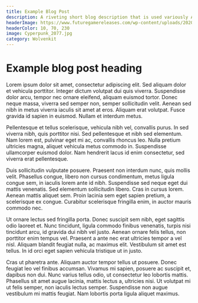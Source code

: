 ```yaml
---
title: Example Blog Post
description: A riveting short blog description that is used variously A riveting short blog description that is used variously A riveting short blog description that is used variously
headerImage: https://www.futuregamereleases.com/wp-content/uploads/2020/11/cyberpunk-2077-release-date.jpg
headerColor: 10, 70, 230
image: Cyperpunk_2077.jpg
category: Wolvenkit
---
```


# Example blog post heading


Lorem ipsum dolor sit amet, consectetur adipiscing elit. Sed aliquam dolor et vehicula porttitor. Integer dictum volutpat dui quis viverra. Suspendisse dolor arcu, tempor nec ornare eleifend, aliquam euismod tortor. Donec neque massa, viverra sed semper non, semper sollicitudin velit. Aenean sed nibh in metus viverra iaculis sit amet at eros. Aliquam erat volutpat. Fusce gravida id sapien in euismod. Nullam et interdum metus.

Pellentesque et tellus scelerisque, vehicula nibh vel, convallis purus. In sed viverra nibh, quis porttitor nisi. Sed pellentesque et nibh sed elementum. Nam lorem est, pulvinar eget mi ac, convallis rhoncus leo. Nulla pretium ultricies magna, aliquet vehicula metus commodo in. Suspendisse ullamcorper euismod dolor. Nam hendrerit lacus id enim consectetur, sed viverra erat pellentesque.

Duis sollicitudin vulputate posuere. Praesent non interdum nunc, quis mollis velit. Phasellus congue, libero non cursus condimentum, metus ligula congue sem, in iaculis lorem ante id nibh. Suspendisse sed neque eget dui mattis venenatis. Sed elementum sollicitudin libero. Cras in cursus lorem. Aenean mattis aliquet sem. Proin lacinia sem eget sapien pretium, a scelerisque ex congue. Curabitur scelerisque fringilla enim, in auctor mauris commodo nec.

Ut ornare lectus sed fringilla porta. Donec suscipit sem nibh, eget sagittis odio laoreet et. Nunc tincidunt, ligula commodo finibus venenatis, turpis nisi tincidunt arcu, id gravida dui nibh vel justo. Aenean ornare felis tellus, non porttitor enim tempus vel. Praesent a ante nec erat ultricies tempor a vel nisl. Aliquam blandit feugiat nulla, ac maximus elit. Vestibulum sit amet est tellus. In id orci eget sapien vehicula tristique ut in justo.

Cras ut pharetra ante. Aliquam auctor tempor tellus ut posuere. Donec feugiat leo vel finibus accumsan. Vivamus mi sapien, posuere ac suscipit et, dapibus non dui. Nunc varius tellus odio, ut consectetur leo lobortis mattis. Phasellus sit amet augue lacinia, mattis lectus a, ultricies nisi. Ut volutpat mi ut felis semper, non iaculis lectus semper. Suspendisse non augue vestibulum mi mattis feugiat. Nam lobortis porta ligula aliquet maximus. 

